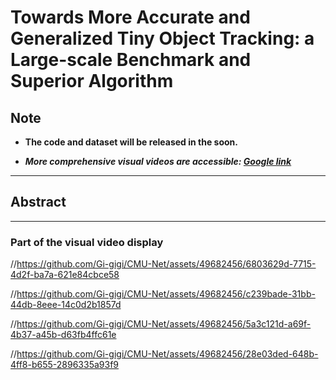 # Towards More Accurate and Generalized Tiny Object Tracking: a Large-scale Benchmark and Superior Algorithm

## Note

- **The code and dataset will be released in the soon.**

- ***More comprehensive visual videos are accessible: [Google link](https://drive.google.com/file/d/1sLU90na7nlzqYqsuIhWlTxEBVxKWceJY/view?usp=drive_link)***

***
## Abstract

---

### Part of the visual video display

//https://github.com/Gi-gigi/CMU-Net/assets/49682456/6803629d-7715-4d2f-ba7a-621e84cbce58

//https://github.com/Gi-gigi/CMU-Net/assets/49682456/c239bade-31bb-44db-8eee-14c0d2b1857d

//https://github.com/Gi-gigi/CMU-Net/assets/49682456/5a3c121d-a69f-4b37-a45b-d63fb4ffc61e

//https://github.com/Gi-gigi/CMU-Net/assets/49682456/28e03ded-648b-4ff8-b655-2896335a93f9
